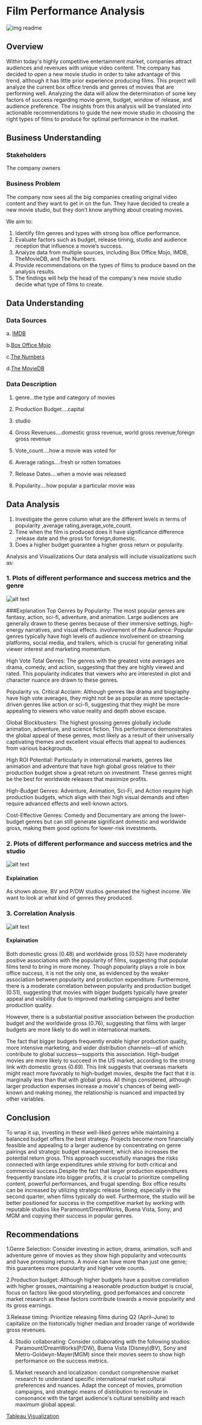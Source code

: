 

# Film Performance Analysis


![img readme](https://github.com/user-attachments/assets/3aa19ce8-d3a5-469b-8e12-d4269a350898)




## Overview
Within today's highly competitive entertainment market, companies attract audiences and revenues with unique video content. The company has decided to open a new movie studio in order to take advantage of this trend, although it has little prior experience producing films. This project will analyze the current box office trends and genres of movies that are performing well. Analyzing the data will allow the determination of some key factors of success regarding movie genre, budget, window of release, and audience preference. The insights from this analysis will be translated into actionable recommendations to guide the new movie studio in choosing the right types of films to produce for optimal performance in the market.

## Business Understanding

### Stakeholders
The company owners

### Business Problem
The company now sees all the big companies creating original video content and they want to get in on the fun. They have decided to create a new movie studio, but they don’t know anything about creating movies.

We aim to:

1. Identify film genres and types with strong box office performance.
2. Evaluate factors such as budget, release timing, studio and audience reception that influence a movie’s success.
3. Analyze data from multiple sources, including Box Office Mojo, IMDB, TheMovieDB, and The Numbers.
4. Provide recommendations on the types of films to produce based on the analysis results.
5. The findings will help the head of the company's new movie studio decide what type of films to create.


## Data Understanding


### Data Sources

a. [IMDB](imdb.com)

b.[Box Office Mojo](boxofficemojo.com)

c.[The Numbers](the-numbers.com)

d.[The MovieDB](themoviedb.org)




### Data Description

1. genre...the type and category of movies

2. Production Budget....capital

3. studio

4. Gross Revenues....domestic gross revenue, world gross revenue,foreign gross revenue

5. Vote_count....how a movie was voted for

6. Average ratings....fresh or rotten tomatoes

7. Release Dates....when a movie was released

8. Popularity....how popular a particular movie was




## Data Analysis


1. Investigate the genre column what are the different levels in terms of popularity ,average rating,average_vote_count.
2. Time when the film is produced does it have significance difference ;release date and the gross for foreign,domestic.
3. Does a higher budget guarantee a higher gross return or popularity.


Analysis and Visualizations
Our data analysis will include visualizations such as:



### 1.  Plots of different performance and success metrics and the genre



![alt text](image-1.png)


###Explanation
Top Genres by Popularity: The most popular genres are fantasy, action, sci-fi, adventure, and animation. Large audiences are generally drawn to these genres because of their immersive settings, high-energy narratives, and visual effects. involvement of the Audience: Popular genres typically have high levels of audience involvement on streaming platforms, social media, and trailers, which is crucial for generating initial viewer interest and marketing momentum.

High Vote Total Genres: The genres with the greatest vote averages are drama, comedy, and action, suggesting that they are highly viewed and rated. This popularity indicates that viewers who are interested in plot and character nuance are drawn to these genres.

Popularity vs. Critical Acclaim: Although genres like drama and biography have high vote averages, they might not be as popular as more spectacle-driven genres like action or sci-fi, suggesting that they might be more appealing to viewers who value reality and depth above escape.

Global Blockbusters: The highest grossing genres globally include animation, adventure, and science fiction. This performance demonstrates the global appeal of these genres, most likely as a result of their universally captivating themes and excellent visual effects that appeal to audiences from various backgrounds.

High ROI Potential: Particularly in international markets, genres like animation and adventure that have high global gross relative to their production budget show a great return on investment. These genres might be the best for worldwide releases that maximize profits.

High-Budget Genres: Adventure, Animation, Sci-Fi, and Action require high production budgets, which align with their high visual demands and often require advanced effects and well-known actors.

Cost-Effective Genres: Comedy and Documentary are among the lower-budget genres but can still generate significant domestic and worldwide gross, making them good options for lower-risk investments.



### 2.  Plots of different performance and success metrics and the studio


![alt text](image-2.png)


#### Explaination

As shown above, BV and P/DW studios generated the highest income. We want to look at what kind of genres they produced.


### 3.  Correlation Analysis


![alt text](image.png)





#### Explaination
Both domestic gross (0.48) and worldwide gross (0.52) have moderately positive associations with the popularity of films, suggesting that popular films tend to bring in more money. Though popularity plays a role in box office success, it is not the only one, as evidenced by the weaker association between popularity and production expenditure. Furthermore, there is a moderate correlation between popularity and production budget (0.51), suggesting that movies with bigger budgets typically have greater appeal and visibility due to improved marketing campaigns and better production quality.

However, there is a substantial positive association between the production budget and the worldwide gross (0.76), suggesting that films with larger budgets are more likely to do well in international markets.

The fact that bigger budgets frequently enable higher production quality, more intensive marketing, and wider distribution channels—all of which contribute to global success—supports this association. High-budget movies are more likely to succeed in the US market, according to the strong link with domestic gross (0.69). This link suggests that overseas markets might react more favorably to high-budget movies, despite the fact that it is marginally less than that with global gross. All things considered, although larger production expenses increase a movie's chances of being well-known and making money, the relationship is nuanced and impacted by other variables.





## Conclusion
To wrap it up, investing in these well-liked genres while maintaining a balanced budget offers the best strategy. Projects become more financially feasible and appealing to a larger audience by concentrating on genre pairings and strategic budget management, which also increases the potential return gross. This approach successfully manages the risks connected with large expenditures while striving for both critical and commercial success.Despite the fact that larger production expenditures frequently translate into bigger profits, it is crucial to prioritize compelling content, powerful performances, and frugal spending. Box office results can be increased by utilizing strategic release timing, especially in the second quarter, when films typically do well. Furthermore, the studio will be better positioned for success in the competitive market by working with reputable studios like Paramount/DreamWorks, Buena Vista, Sony, and MGM and copying their success in popular genres.


## Recommendations

1.Genre Selection: Consider investing in action, drama, animation, scifi and adventure genre of movies as they show high popularity and votecounts and have promising returns. A movie can have more than just one genre; this guarantees more popularity and higher vote counts.

2.Production budget: Although higher budgets have a positive correlation with higher grosses, maintaining a reasonable production budget is crucial, focus on factors like good storytelling, good perfomances and concrete market research as these factors contribute towards a movie popularity and its gross earnings.

3.Release timing: Prioritize releasing films during Q2 (April–June) to capitalize on the historically higher median and broader range of worldwide gross revenues.

4. Studio collaborating: Consider collaborating with the following studios: Paramount/DreamWorks(P/DW), Buena Vista (Disney)(BV), Sony and Metro-Goldwyn-Mayer(MGM) since their movies seem to show high performance on the success metrics.

5. Market research and localization: conduct comprehensive market research to understand specific international market cultural preferences and nuances. Adapt the concept of movies, promotion campaigns, and strategic means of distribution to resonate in consonance with the target audience's cultural sensibility and reach maximum global appeal.







[Tableau Visualization](https://public.tableau.com/app/profile/charles.odhiambo/viz/Groupwork5tableau/Dashboard2#1)